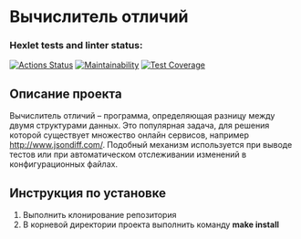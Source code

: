 # Вычислитель отличий

### Hexlet tests and linter status:
[![Actions Status](https://github.com/VladMakushenko/frontend-project-46/actions/workflows/hexlet-check.yml/badge.svg)](https://github.com/VladMakushenko/frontend-project-46/actions)
[![Maintainability](https://api.codeclimate.com/v1/badges/02c860cf0ef544765d48/maintainability)](https://codeclimate.com/github/VladMakushenko/frontend-project-46/maintainability)
[![Test Coverage](https://api.codeclimate.com/v1/badges/02c860cf0ef544765d48/test_coverage)](https://codeclimate.com/github/VladMakushenko/frontend-project-46/test_coverage)

## Описание проекта
Вычислитель отличий – программа, определяющая разницу между двумя структурами данных. Это популярная задача, для решения которой существует множество онлайн сервисов, например http://www.jsondiff.com/. Подобный механизм используется при выводе тестов или при автоматическом отслеживании изменений в конфигурационных файлах.

## Инструкция по установке
1. Выполнить клонирование репозитория
2. В корневой директории проекта выполнить команду **make install**
